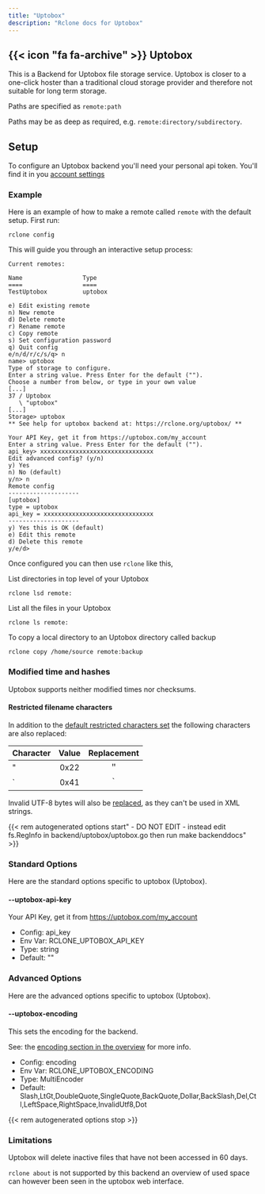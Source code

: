 ```yaml
---
title: "Uptobox"
description: "Rclone docs for Uptobox"
---
```


{{< icon "fa fa-archive" >}} Uptobox
-----------------------------------------

This is a Backend for Uptobox file storage service. Uptobox is closer to a one-click hoster than a traditional 
cloud storage provider and therefore not suitable for long term storage. 

Paths are specified as `remote:path`

Paths may be as deep as required, e.g. `remote:directory/subdirectory`.

## Setup

To configure an Uptobox backend you'll need your personal api token. You'll find it in you
[account settings](https://uptobox.com/my_account)


### Example

Here is an example of how to make a remote called `remote` with the default setup.  First run:

    rclone config

This will guide you through an interactive setup process:

```
Current remotes:

Name                 Type
====                 ====
TestUptobox          uptobox

e) Edit existing remote
n) New remote
d) Delete remote
r) Rename remote
c) Copy remote
s) Set configuration password
q) Quit config
e/n/d/r/c/s/q> n
name> uptobox
Type of storage to configure.
Enter a string value. Press Enter for the default ("").
Choose a number from below, or type in your own value
[...]
37 / Uptobox
   \ "uptobox"
[...]
Storage> uptobox
** See help for uptobox backend at: https://rclone.org/uptobox/ **

Your API Key, get it from https://uptobox.com/my_account
Enter a string value. Press Enter for the default ("").
api_key> xxxxxxxxxxxxxxxxxxxxxxxxxxxxxxxx
Edit advanced config? (y/n)
y) Yes
n) No (default)
y/n> n
Remote config
--------------------
[uptobox]
type = uptobox
api_key = xxxxxxxxxxxxxxxxxxxxxxxxxxxxxxx
--------------------
y) Yes this is OK (default)
e) Edit this remote
d) Delete this remote
y/e/d> 
```
Once configured you can then use `rclone` like this,

List directories in top level of your Uptobox

    rclone lsd remote:

List all the files in your Uptobox

    rclone ls remote:

To copy a local directory to an Uptobox directory called backup

    rclone copy /home/source remote:backup

### Modified time and hashes

Uptobox supports neither modified times nor checksums.

#### Restricted filename characters

In addition to the [default restricted characters set](/overview/#restricted-characters)
the following characters are also replaced:

| Character | Value | Replacement |
| --------- |:-----:|:-----------:|
| "         | 0x22  | ＂          |
| `         | 0x41  | ｀          |

Invalid UTF-8 bytes will also be [replaced](/overview/#invalid-utf8),
as they can't be used in XML strings.

{{< rem autogenerated options start" - DO NOT EDIT - instead edit fs.RegInfo in backend/uptobox/uptobox.go then run make backenddocs" >}}
### Standard Options

Here are the standard options specific to uptobox (Uptobox).

#### --uptobox-api-key

Your API Key, get it from https://uptobox.com/my_account

- Config:      api_key
- Env Var:     RCLONE_UPTOBOX_API_KEY
- Type:        string
- Default:     ""

### Advanced Options

Here are the advanced options specific to uptobox (Uptobox).

#### --uptobox-encoding

This sets the encoding for the backend.

See: the [encoding section in the overview](/overview/#encoding) for more info.

- Config:      encoding
- Env Var:     RCLONE_UPTOBOX_ENCODING
- Type:        MultiEncoder
- Default:     Slash,LtGt,DoubleQuote,SingleQuote,BackQuote,Dollar,BackSlash,Del,Ctl,LeftSpace,RightSpace,InvalidUtf8,Dot

{{< rem autogenerated options stop >}}

### Limitations

Uptobox will delete inactive files that have not been accessed in 60 days.

`rclone about` is not supported by this backend an overview of used space can however
been seen in the uptobox web interface.